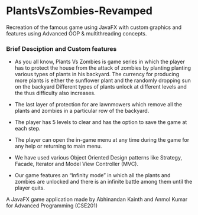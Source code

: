 # PlantsVsZombies-Revamped
Recreation of the famous game using JavaFX with custom graphics and features using Advanced OOP &amp; multithreading concepts.

### Brief Desciption and Custom features
- As you all know, Plants Vs Zombies is game series in which the player has to protect the house from the attack of zombies by planting planting various types of plants in his backyard. The currency for producing more plants is either the sunflower plant and the randomly dropping sun on the backyard
Different types of plants unlock at different levels and the thus difficulty also increases.

- The last layer of protection for are lawnmowers which remove all the plants and zombies in a particular row of the backyard.

- The player has 5 levels to clear and has the option to save the game at each step.

- The player can open the in-game menu at any time during the game for any help or returning to main menu.

- We have used various Object Oriented Design patterns like Strategy, Facade, Iterator and  Model View Controller (MVC).

- Our game features an “Infinity mode” in which all the plants and zombies are unlocked and there is an infinite battle among them until the player quits. 

A JavaFX game application made by Abhinandan Kainth and Anmol Kumar for Advanced Programming (CSE201)
